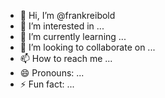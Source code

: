 - 👋 Hi, I’m @frankreibold
- 👀 I’m interested in ...
- 🌱 I’m currently learning ...
- 💞️ I’m looking to collaborate on ...
- 📫 How to reach me ...
- 😄 Pronouns: ...
- ⚡ Fun fact: ...

<!---
frankreibold/frankreibold is a ✨ special ✨ repository because its `README.md` (this file) appears on your GitHub profile.
You can click the Preview link to take a look at your changes.
--->
